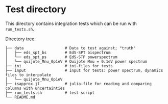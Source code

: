 # Test directory

This directory contains integration tests which can be run with ```run_tests.sh```.

Directory tree:
```
├── data                  # Data to test against; "truth"
│   ├── eds_spt_bs        # EdS-SPT bispectrum
│   └── eds_spt_ps        # EdS-STP powerspectrum
│   └── quijote_Mnu_0p1eV # Quijote Mnu = 0.1eV power spectrum
├── ini                   # ini-files for tests
├── input                 # input for tests: power spectrum, dynamics files to interpolate
│   └── quijote_Mnu_0p1eV
├── isapprox.jl           # julia-file for reading and comparing columns with uncertainties
├── run_tests.sh          # test script
└── README.md
```
